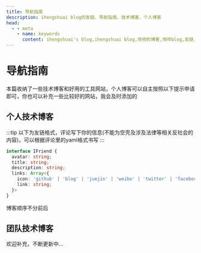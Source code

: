 ```yaml
---
title: 导航指南
description: ihengshuai blog的友链、导航指南、技术博客、个人博客
head:
  - - meta
    - name: keywords
      content: ihengshuai's blog,ihengshuai blog,恒帅的博客,恒帅blog,友链,导航指南,技术博客,团队技术
---
```


# 导航指南

本篇收纳了一些技术博客和好用的工具网站，个人博客可以自主按照以下提示申请即可，你也可以补充一些比较好的网站，我会及时添加的

## 个人技术博客
:::tip
以下为友链格式，评论写下你的信息(不能为空壳及涉及法律等相关反社会的内容)，可以根据评论里的yaml格式书写
:::
```typescript
interface IFriend {
  avatar: string;
  title: string;
  description: string;
  links: Array<{
    icon: 'github' | 'blog' | 'juejin' | 'weibo' | 'twitter' | 'facebook';
    link: string;
  }>
}
```

博客顺序不分前后

<Friends />

## 团队技术博客
<NavExtends />

欢迎补充，不断更新中...

<Gitalk />